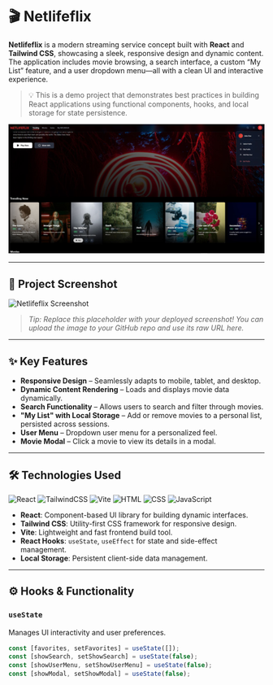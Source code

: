 # 🎬 Netlifeflix

**Netlifeflix** is a modern streaming service concept built with **React** and **Tailwind CSS**, showcasing a sleek, responsive design and dynamic content. The application includes movie browsing, a search interface, a custom “My List” feature, and a user dropdown menu—all with a clean UI and interactive experience.

> 💡 This is a demo project that demonstrates best practices in building React applications using functional components, hooks, and local storage for state persistence.
<p align="center">
  <img src="https://raw.githubusercontent.com/oran-gabi/NETLIFEFLIX--app-streamer-template/main/src/assets/images/Netlifeflix-exp.JPG" alt="Netlifeflix Screenshot" width="600"/>
</p>

---

## 📸 Project Screenshot

![Netlifeflix Screenshot](./screenshot.png)  
> _Tip: Replace this placeholder with your deployed screenshot! You can upload the image to your GitHub repo and use its raw URL here._

---

## ✨ Key Features

- **Responsive Design** – Seamlessly adapts to mobile, tablet, and desktop.
- **Dynamic Content Rendering** – Loads and displays movie data dynamically.
- **Search Functionality** – Allows users to search and filter through movies.
- **"My List" with Local Storage** – Add or remove movies to a personal list, persisted across sessions.
- **User Menu** – Dropdown user menu for a personalized feel.
- **Movie Modal** – Click a movie to view its details in a modal.

---

## 🛠️ Technologies Used

![React](https://skillicons.dev/icons?i=react)
![TailwindCSS](https://skillicons.dev/icons?i=tailwind)
![Vite](https://skillicons.dev/icons?i=vite)
![HTML](https://skillicons.dev/icons?i=html)
![CSS](https://skillicons.dev/icons?i=css)
![JavaScript](https://skillicons.dev/icons?i=javascript)

- **React**: Component-based UI library for building dynamic interfaces.
- **Tailwind CSS**: Utility-first CSS framework for responsive design.
- **Vite**: Lightweight and fast frontend build tool.
- **React Hooks**: `useState`, `useEffect` for state and side-effect management.
- **Local Storage**: Persistent client-side data management.

---

## ⚙️ Hooks & Functionality

### `useState`
Manages UI interactivity and user preferences.

```js
const [favorites, setFavorites] = useState([]);
const [showSearch, setShowSearch] = useState(false);
const [showUserMenu, setShowUserMenu] = useState(false);
const [showModal, setShowModal] = useState(false);
